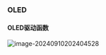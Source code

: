 ### OLED

#### OLED驱动函数

![image-20240910202404528](C:\Users\Administrator\AppData\Roaming\Typora\typora-user-images\image-20240910202404528.png)